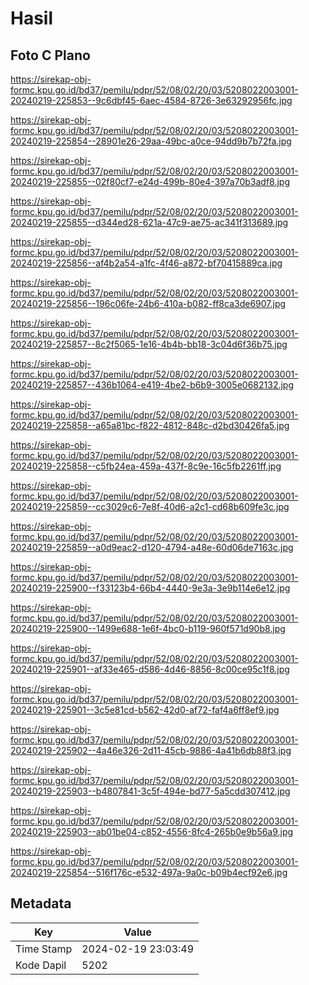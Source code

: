 # Hasil

## Foto C Plano

https://sirekap-obj-formc.kpu.go.id/bd37/pemilu/pdpr/52/08/02/20/03/5208022003001-20240219-225853--9c6dbf45-6aec-4584-8726-3e63292956fc.jpg

https://sirekap-obj-formc.kpu.go.id/bd37/pemilu/pdpr/52/08/02/20/03/5208022003001-20240219-225854--28901e26-29aa-49bc-a0ce-94dd9b7b72fa.jpg

https://sirekap-obj-formc.kpu.go.id/bd37/pemilu/pdpr/52/08/02/20/03/5208022003001-20240219-225855--02f80cf7-e24d-499b-80e4-397a70b3adf8.jpg

https://sirekap-obj-formc.kpu.go.id/bd37/pemilu/pdpr/52/08/02/20/03/5208022003001-20240219-225855--d344ed28-621a-47c9-ae75-ac341f313689.jpg

https://sirekap-obj-formc.kpu.go.id/bd37/pemilu/pdpr/52/08/02/20/03/5208022003001-20240219-225856--af4b2a54-a1fc-4f46-a872-bf70415889ca.jpg

https://sirekap-obj-formc.kpu.go.id/bd37/pemilu/pdpr/52/08/02/20/03/5208022003001-20240219-225856--196c06fe-24b6-410a-b082-ff8ca3de6907.jpg

https://sirekap-obj-formc.kpu.go.id/bd37/pemilu/pdpr/52/08/02/20/03/5208022003001-20240219-225857--8c2f5065-1e16-4b4b-bb18-3c04d6f36b75.jpg

https://sirekap-obj-formc.kpu.go.id/bd37/pemilu/pdpr/52/08/02/20/03/5208022003001-20240219-225857--436b1064-e419-4be2-b6b9-3005e0682132.jpg

https://sirekap-obj-formc.kpu.go.id/bd37/pemilu/pdpr/52/08/02/20/03/5208022003001-20240219-225858--a65a81bc-f822-4812-848c-d2bd30426fa5.jpg

https://sirekap-obj-formc.kpu.go.id/bd37/pemilu/pdpr/52/08/02/20/03/5208022003001-20240219-225858--c5fb24ea-459a-437f-8c9e-16c5fb2261ff.jpg

https://sirekap-obj-formc.kpu.go.id/bd37/pemilu/pdpr/52/08/02/20/03/5208022003001-20240219-225859--cc3029c6-7e8f-40d6-a2c1-cd68b609fe3c.jpg

https://sirekap-obj-formc.kpu.go.id/bd37/pemilu/pdpr/52/08/02/20/03/5208022003001-20240219-225859--a0d9eac2-d120-4794-a48e-60d06de7163c.jpg

https://sirekap-obj-formc.kpu.go.id/bd37/pemilu/pdpr/52/08/02/20/03/5208022003001-20240219-225900--f33123b4-66b4-4440-9e3a-3e9b114e6e12.jpg

https://sirekap-obj-formc.kpu.go.id/bd37/pemilu/pdpr/52/08/02/20/03/5208022003001-20240219-225900--1499e688-1e6f-4bc0-b119-960f571d90b8.jpg

https://sirekap-obj-formc.kpu.go.id/bd37/pemilu/pdpr/52/08/02/20/03/5208022003001-20240219-225901--af33e465-d586-4d46-8856-8c00ce95c1f8.jpg

https://sirekap-obj-formc.kpu.go.id/bd37/pemilu/pdpr/52/08/02/20/03/5208022003001-20240219-225901--3c5e81cd-b562-42d0-af72-faf4a6ff8ef9.jpg

https://sirekap-obj-formc.kpu.go.id/bd37/pemilu/pdpr/52/08/02/20/03/5208022003001-20240219-225902--4a46e326-2d11-45cb-9886-4a41b6db88f3.jpg

https://sirekap-obj-formc.kpu.go.id/bd37/pemilu/pdpr/52/08/02/20/03/5208022003001-20240219-225903--b4807841-3c5f-494e-bd77-5a5cdd307412.jpg

https://sirekap-obj-formc.kpu.go.id/bd37/pemilu/pdpr/52/08/02/20/03/5208022003001-20240219-225903--ab01be04-c852-4556-8fc4-265b0e9b56a9.jpg

https://sirekap-obj-formc.kpu.go.id/bd37/pemilu/pdpr/52/08/02/20/03/5208022003001-20240219-225854--516f176c-e532-497a-9a0c-b09b4ecf92e6.jpg


## Metadata

| Key        | Value               |
| ---------- | ------------------- |
| Time Stamp | 2024-02-19 23:03:49 |
| Kode Dapil | 5202                |



